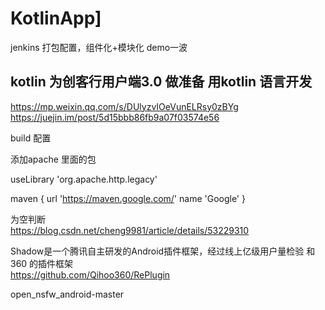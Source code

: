 # KotlinApp]
jenkins 打包配置，组件化+模块化 demo一波
[]()

## kotlin 为创客行用户端3.0 做准备 用kotlin 语言开发

https://mp.weixin.qq.com/s/DUlyzvIOeVunELRsy0zBYg
https://juejin.im/post/5d15bbb86fb9a07f03574e56

build 配置

添加apache 里面的包

useLibrary 'org.apache.http.legacy'

maven {
    url 'https://maven.google.com/'
    name 'Google'
}
    
为空判断    
https://blog.csdn.net/cheng9981/article/details/53229310
    

Shadow是一个腾讯自主研发的Android插件框架，经过线上亿级用户量检验
和360 的插件框架    
https://github.com/Qihoo360/RePlugin


open_nsfw_android-master
